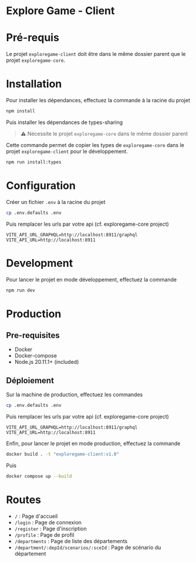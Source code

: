 # Explore Game - Client

# Pré-requis

Le projet `exploregame-client` doit être dans le même dossier parent que le projet `exploregame-core`.

# Installation 

Pour installer les dépendances, effectuez la commande à la racine du projet

```bash
npm install
```

Puis installer les dépendances de types-sharing

> ⚠ Nécessite le projet `exploregame-core` dans le même dossier parent

Cette commande permet de copier les types de `exploregame-core` dans le projet `exploregame-client` pour le développement.

```bash
npm run install:types
```

# Configuration

Créer un fichier `.env` à la racine du projet

```bash
cp .env.defaults .env
```

Puis remplacer les urls par votre api (cf. exploregame-core project)

```
VITE_API_URL_GRAPHQL=http://localhost:8911/graphql
VITE_API_URL=http://localhost:8911
```

# Development

Pour lancer le projet en mode développement, effectuez la commande

```bash
npm run dev
```

# Production

## Pre-requisites

- Docker
- Docker-compose
- Node.js 20.11.1+ (included)

## Déploiement

Sur la machine de production, effectuez les commandes

```bash
cp .env.defaults .env
```

Puis remplacer les urls par votre api (cf. exploregame-core project)

```
VITE_API_URL_GRAPHQL=http://localhost:8911/graphql
VITE_API_URL=http://localhost:8911
```

Enfin, pour lancer le projet en mode production, effectuez la commande

```bash
docker build . -t "exploregame-client:v1.0"
```

Puis

```bash
docker compose up --build
```

# Routes

- `/` : Page d'accueil
- `/login` : Page de connexion
- `/register` : Page d'inscription
- `/profile` : Page de profil
- `/departments` : Page de liste des départements
- `/department/:depId/scenarios/:sceId` : Page de scénario du département